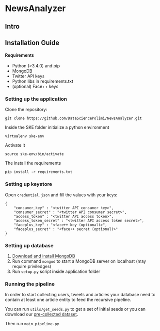 # NewsAnalyzer

## Intro

## Installation Guide

#### Requirements
- Python (>3.4.0) and pip
- MongoDB
- Twitter API keys
- Python libs in requirements.txt
- (optional) Face++ keys

### Setting up the application

Clone the repository:

`git clone https://github.com/DataSciencePolimi/NewsAnalyzer.git`

Inside the SKE folder initialize a python environment

`virtualenv ske-env`

Activate it

`source ske-env/bin/activate`

The install the requirements

`pip install -r requirements.txt`

### Setting up keystore

Open `credential.json` and fill the values with your keys:

```
{
    "consumer_key" : "<twitter API consumer key>",
    "consumer_secret" : "<twitter API consumer secret>",
    "access_token" : "<twitter API access token>",
    "access_token_secret" : "<twitter API access token secret>",
    "faceplus_key" : "<face++ key (optional)>",
    "faceplus_secret" : "<face++ secret (optional)>"
}
```

### Setting up database

1. [Download and install MongoDB](https://www.mongodb.com/)
2. Run command `mongod` to start a MongoDB server on localhost (may require priviledges)
3. Run `setup.py` script inside application folder


### Running the pipeline

In order to start collecting users, tweets and articles your database need to contain at least one article entity to feed the recursive pipeline. 

You can run `utils/get_seeds.py` to get a set of initial seeds or you can download our [pre-collected dataset](https://doi.org/10.7910/DVN/5XRZLH).

Then run `main_pipeline.py`




